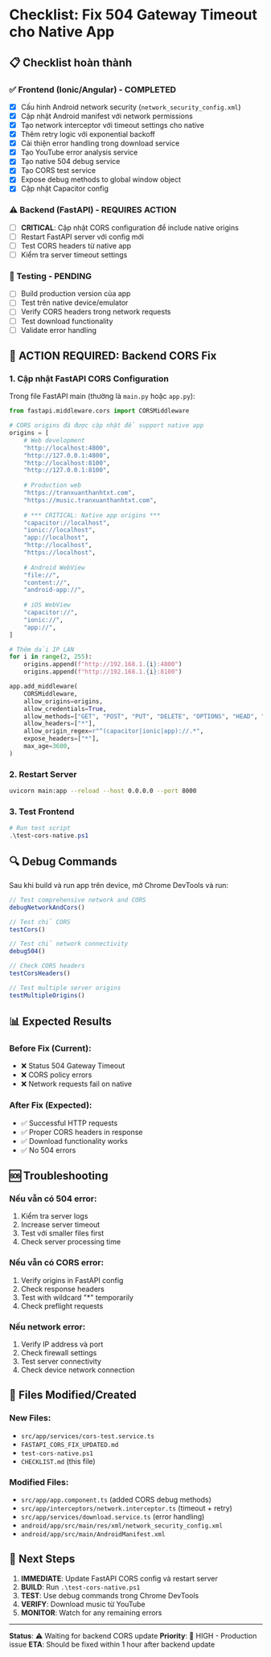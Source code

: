 # Checklist: Fix 504 Gateway Timeout cho Native App

## 📋 Checklist hoàn thành

### ✅ Frontend (Ionic/Angular) - COMPLETED
- [x] Cấu hình Android network security (`network_security_config.xml`)
- [x] Cập nhật Android manifest với network permissions
- [x] Tạo network interceptor với timeout settings cho native
- [x] Thêm retry logic với exponential backoff
- [x] Cải thiện error handling trong download service
- [x] Tạo YouTube error analysis service
- [x] Tạo native 504 debug service
- [x] Tạo CORS test service
- [x] Expose debug methods to global window object
- [x] Cập nhật Capacitor config

### ⚠️ Backend (FastAPI) - REQUIRES ACTION
- [ ] **CRITICAL**: Cập nhật CORS configuration để include native origins
- [ ] Restart FastAPI server với config mới
- [ ] Test CORS headers từ native app
- [ ] Kiểm tra server timeout settings

### 🧪 Testing - PENDING
- [ ] Build production version của app
- [ ] Test trên native device/emulator
- [ ] Verify CORS headers trong network requests
- [ ] Test download functionality
- [ ] Validate error handling

## 🚨 ACTION REQUIRED: Backend CORS Fix

### 1. Cập nhật FastAPI CORS Configuration

Trong file FastAPI main (thường là `main.py` hoặc `app.py`):

```python
from fastapi.middleware.cors import CORSMiddleware

# CORS origins đã được cập nhật để support native app
origins = [
    # Web development
    "http://localhost:4800",
    "http://127.0.0.1:4800", 
    "http://localhost:8100",
    "http://127.0.0.1:8100",
    
    # Production web
    "https://tranxuanthanhtxt.com",
    "https://music.tranxuanthanhtxt.com",
    
    # *** CRITICAL: Native app origins ***
    "capacitor://localhost",
    "ionic://localhost", 
    "app://localhost",
    "http://localhost",
    "https://localhost",
    
    # Android WebView
    "file://",
    "content://",
    "android-app://",
    
    # iOS WebView
    "capacitor://",
    "ionic://",
    "app://",
]

# Thêm dải IP LAN
for i in range(2, 255):
    origins.append(f"http://192.168.1.{i}:4800")
    origins.append(f"http://192.168.1.{i}:8100")

app.add_middleware(
    CORSMiddleware,
    allow_origins=origins,
    allow_credentials=True,
    allow_methods=["GET", "POST", "PUT", "DELETE", "OPTIONS", "HEAD", "PATCH"],
    allow_headers=["*"],
    allow_origin_regex=r"^(capacitor|ionic|app)://.*",
    expose_headers=["*"],
    max_age=3600,
)
```

### 2. Restart Server
```bash
uvicorn main:app --reload --host 0.0.0.0 --port 8000
```

### 3. Test Frontend
```powershell
# Run test script
.\test-cors-native.ps1
```

## 🔍 Debug Commands

Sau khi build và run app trên device, mở Chrome DevTools và run:

```javascript
// Test comprehensive network and CORS
debugNetworkAndCors()

// Test chỉ CORS
testCors()

// Test chỉ network connectivity 
debug504()

// Check CORS headers
testCorsHeaders()

// Test multiple server origins
testMultipleOrigins()
```

## 📊 Expected Results

### Before Fix (Current):
- ❌ Status 504 Gateway Timeout
- ❌ CORS policy errors
- ❌ Network requests fail on native

### After Fix (Expected):
- ✅ Successful HTTP requests
- ✅ Proper CORS headers in response
- ✅ Download functionality works
- ✅ No 504 errors

## 🆘 Troubleshooting

### Nếu vẫn có 504 error:
1. Kiểm tra server logs
2. Increase server timeout
3. Test với smaller files first
4. Check server processing time

### Nếu vẫn có CORS error:
1. Verify origins in FastAPI config
2. Check response headers
3. Test with wildcard "*" temporarily
4. Check preflight requests

### Nếu network error:
1. Verify IP address và port
2. Check firewall settings
3. Test server connectivity
4. Check device network connection

## 📁 Files Modified/Created

### New Files:
- `src/app/services/cors-test.service.ts`
- `FASTAPI_CORS_FIX_UPDATED.md`
- `test-cors-native.ps1`
- `CHECKLIST.md` (this file)

### Modified Files:
- `src/app/app.component.ts` (added CORS debug methods)
- `src/app/interceptors/network.interceptor.ts` (timeout + retry)
- `src/app/services/download.service.ts` (error handling)
- `android/app/src/main/res/xml/network_security_config.xml`
- `android/app/src/main/AndroidManifest.xml`

## 🎯 Next Steps

1. **IMMEDIATE**: Update FastAPI CORS config và restart server
2. **BUILD**: Run `.\test-cors-native.ps1` 
3. **TEST**: Use debug commands trong Chrome DevTools
4. **VERIFY**: Download music từ YouTube
5. **MONITOR**: Watch for any remaining errors

---

**Status**: ⚠️ Waiting for backend CORS update
**Priority**: 🔴 HIGH - Production issue
**ETA**: Should be fixed within 1 hour after backend update
